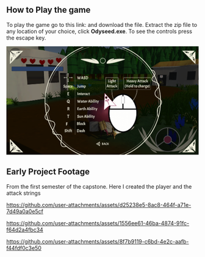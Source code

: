 ## How to Play the game

To play the game go to this link: [](https://drive.google.com/file/d/16vZ7crHR03YidnWHS-2Y7SYpMVB94F6W/view?usp=sharing) and download the file. Extract the zip file to any location of your choice, click **Odyseed.exe**. To see the controls press the escape key.

<p align="center">
   <img src = "Docs\Completed Projects\Odyseed\pictures\Controls.png" alt="How to play" style="max-width: 100%">
</p>



## Early Project Footage 

From the first semester of the capstone. Here I created the player and the attack strings

https://github.com/user-attachments/assets/d25238e5-8ac8-464f-a71e-7d49a0a0e5cf


https://github.com/user-attachments/assets/1556ee61-46ba-4874-91fc-f64d2a4fbc34



https://github.com/user-attachments/assets/8f7b9119-c6bd-4e2c-aafb-f44fdf0c3e50



